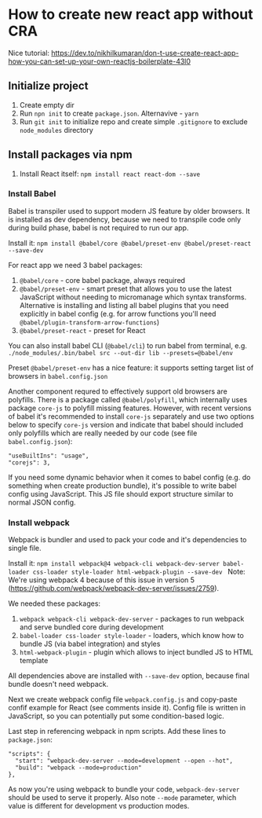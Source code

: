 # How to create new react app without CRA

Nice tutorial: https://dev.to/nikhilkumaran/don-t-use-create-react-app-how-you-can-set-up-your-own-reactjs-boilerplate-43l0

## Initialize project

1. Create empty dir
1. Run `npn init` to create `package.json`. Alternavive - `yarn`
1. Run `git init` to initialize repo and create simple `.gitignore` to exclude `node_modules` directory

## Install packages via npm

1. Install React itself: `npm install react react-dom --save`

### Install Babel

Babel is transpiler used to support modern JS feature by older browsers.
It is installed as dev dependency, because we need to transpile code only during build phase, babel is not required to run our app.

Install it: `npm install @babel/core @babel/preset-env @babel/preset-react --save-dev`

For react app we need 3 babel packages:
1. `@babel/core` - core babel package, always required
1. `@babel/preset-env` - smart preset that allows you to use the latest JavaScript without needing to micromanage which syntax transforms. Alternative is installing and listing all babel plugins that you need explicitly in babel config (e.g. for arrow functions you'll need `@babel/plugin-transform-arrow-functions`)
1. `@babel/preset-react` - preset for React

You can also install babel CLI (`@babel/cli`) to run babel from terminal, e.g. `./node_modules/.bin/babel src --out-dir lib --presets=@babel/env`

Preset `@babel/preset-env` has a nice feature: it supports setting target list of browsers in `babel.config.json`

Another component requred to effectively support old browsers are polyfills. There is a package called `@babel/polyfill`,
which internally uses package `core-js` to polyfill missing features. However, with recent versions of babel it's recommended to install `core-js` separately and use two options below to specify `core-js` version and indicate that babel should included only polyfills which are really needed by our code (see file `babel.config.json`):
```
"useBuiltIns": "usage",
"corejs": 3,
```

If you need some dynamic behavior when it comes to babel config (e.g. do something when create production bundle),
it's possible to write babel config using JavaScript. This JS file should export structure similar to normal JSON config.

### Install webpack

Webpack is bundler and used to pack your code and it's dependencies to single file.

Install it: `npm install webpack@4 webpack-cli webpack-dev-server babel-loader css-loader style-loader html-webpack-plugin --save-dev `
Note: We're using webpack 4 because of this issue in version 5 (https://github.com/webpack/webpack-dev-server/issues/2759).

We needed these packages:
1. `webpack webpack-cli webpack-dev-server` - packages to run webpack and serve bundled core during development
1. `babel-loader css-loader style-loader` - loaders, which know how to bundle JS (via babel integration) and styles
1. `html-webpack-plugin` - plugin which allows to inject bundled JS to HTML template

All dependencies above are installed with `--save-dev` option, because final bundle doesn't need webpack.

Next we create webpack config file `webpack.config.js` and copy-paste confif example for React (see comments inside it).
Config file is written in JavaScript, so you can potentially put some condition-based logic.

Last step in referencing webpack in npm scripts. Add these lines to `package.json`:
```
"scripts": {
  "start": "webpack-dev-server --mode=development --open --hot",
  "build": "webpack --mode=production"
},
```

As now you're using webpack to bundle your code, `webpack-dev-server` should be used to serve it properly.
Also note `--mode` parameter, which value is different for development vs production modes.
